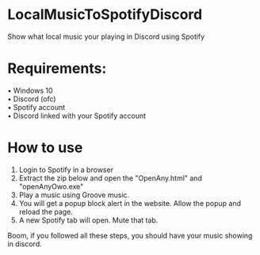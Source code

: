 # LocalMusicToSpotifyDiscord
Show what local music your playing in Discord using Spotify

# Requirements:
• Windows 10  
• Discord (ofc)  
• Spotify account  
• Discord linked with your Spotify account  

# How to use
1. Login to Spotify in a browser
2. Extract the zip below and open the "OpenAny.html" and "openAnyOwo.exe"
3. Play a music using Groove music.
4. You will get a popup block alert in the website. Allow the popup and reload the page.
5. A new Spotify tab will open. Mute that tab.

Boom, if you followed all these steps, you should have your music showing in discord.
